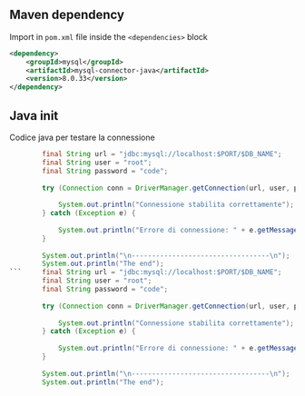 ## Maven dependency
Import in `pom.xml` file inside the `<dependencies>` block
```xml
<dependency>
    <groupId>mysql</groupId>
    <artifactId>mysql-connector-java</artifactId>
    <version>8.0.33</version>
</dependency>
```

## Java init
Codice java per testare la connessione
```java
		final String url = "jdbc:mysql://localhost:$PORT/$DB_NAME";
		final String user = "root";
		final String password = "code";
		
		try (Connection conn = DriverManager.getConnection(url, user, password)) {
			
			System.out.println("Connessione stabilita correttamente");
		} catch (Exception e) {
			
			System.out.println("Errore di connessione: " + e.getMessage());
		}
		
		System.out.println("\n----------------------------------\n");
		System.out.println("The end");
```		final String url = "jdbc:mysql://localhost:$PORT/$DB_NAME";
		final String user = "root";
		final String password = "code";
		
		try (Connection conn = DriverManager.getConnection(url, user, password)) {
			
			System.out.println("Connessione stabilita correttamente");
		} catch (Exception e) {
			
			System.out.println("Errore di connessione: " + e.getMessage());
		}
		
		System.out.println("\n----------------------------------\n");
		System.out.println("The end");